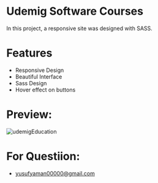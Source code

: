 # Udemig Software Courses


In this project, a responsive site was designed with SASS.


# Features
- Responsive Design
- Beautiful Interface
- Sass Design
- Hover effect on buttons

# Preview:
![udemigEducation](https://github.com/yusufyaman07/udemig_software_courses/assets/148998418/4ea328c4-f386-48c5-bfee-adea64a0d5c7)


# For Questiion:
- yusufyaman00000@gmail.com
